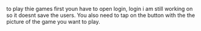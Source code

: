to play thie games first youn have to open login, login i am still working on so it doesnt save the users. You also need to tap on the
button with the the picture of the game you want to play.
